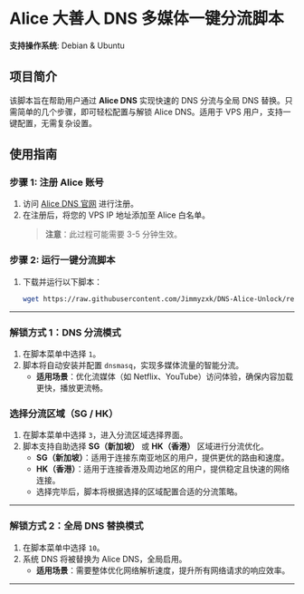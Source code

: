 # Alice 大善人 DNS 多媒体一键分流脚本

**支持操作系统**: Debian & Ubuntu

## 项目简介

该脚本旨在帮助用户通过 **Alice DNS** 实现快速的 DNS 分流与全局 DNS 替换。只需简单的几个步骤，即可轻松配置与解锁 Alice DNS。适用于 VPS 用户，支持一键配置，无需复杂设置。

## 使用指南

### 步骤 1: 注册 Alice 账号
1. 访问 [Alice DNS 官网](https://app.alice.ws) 进行注册。
2. 在注册后，将您的 VPS IP 地址添加至 Alice 白名单。
   > **注意**：此过程可能需要 3-5 分钟生效。

### 步骤 2: 运行一键分流脚本
1. 下载并运行以下脚本：
   ```bash
   wget https://raw.githubusercontent.com/Jimmyzxk/DNS-Alice-Unlock/refs/heads/main/dns-unlock.sh && bash dns-unlock.sh


---

### 解锁方式 1：DNS 分流模式
1. 在脚本菜单中选择 `1`。
2. 脚本将自动安装并配置 `dnsmasq`，实现多媒体流量的智能分流。
   - **适用场景**：优化流媒体（如 Netflix、YouTube）访问体验，确保内容加载更快，播放更流畅。
  
### 选择分流区域（SG / HK）
1. 在脚本菜单中选择 `3`，进入分流区域选择界面。
2. 脚本支持自助选择 **SG（新加坡）** 或 **HK（香港）** 区域进行分流优化。
   - **SG（新加坡）**：适用于连接东南亚地区的用户，提供更优的路由和速度。
   - **HK（香港）**：适用于连接香港及周边地区的用户，提供稳定且快速的网络连接。
   - 选择完毕后，脚本将根据选择的区域配置合适的分流策略。

---


### 解锁方式 2：全局 DNS 替换模式
1. 在脚本菜单中选择 `10`。
2. 系统 DNS 将被替换为 Alice DNS，全局启用。
   - **适用场景**：需要整体优化网络解析速度，提升所有网络请求的响应效率。

---
